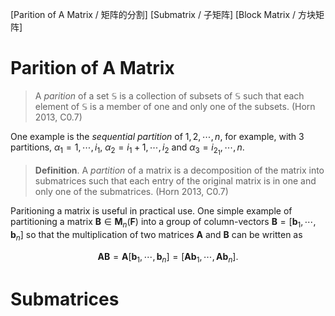 [Parition of A Matrix / 矩阵的分割] [Submatrix / 子矩阵] [Block Matrix / 方块矩阵]

# Parition of A Matrix

> A *parition* of a set $\mathbb{S}$ is a collection of subsets of $\mathbb{S}$ such that each element of $\mathbb{S}$ is a member of one and only one of the subsets. (Horn 2013, C0.7)

One example is the *sequential partition* of ${1,2,\cdots,n}$, for example, with 3 partitions, $\alpha_1={1,\cdots,i_1}$, $\alpha_2={i_1+1,\cdots,i_2}$ and $\alpha_3={i_2_1,\cdots,n}$.

> **Definition**. A *partition* of a matrix is a decomposition of the matrix into submatrices such that each entry of the original matrix is in one and only one of the submatrices. (Horn 2013, C0.7)

Paritioning a matrix is useful in practical use. One simple example of partitioning a matrix $\mathbf{B}\in\mathbf{M}_n(\mathbf{F})$ into a group of column-vectors $\mathbf{B}=[\boldsymbol{b}_1,\cdots,\boldsymbol{b}_n]$ so that the multiplication of two matrices $\mathbf{A}$ and $\mathbf{B}$ can be written as

$$\mathbf{AB}=\mathbf{A}[\boldsymbol{b}_1,\cdots,\boldsymbol{b}_n]=[\mathbf{A}\boldsymbol{b}_1,\cdots,\mathbf{A}\boldsymbol{b}_n].$$

# Submatrices
